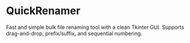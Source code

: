 # QuickRenamer
Fast and simple bulk file renaming tool with a clean Tkinter GUI. Supports drag-and-drop, prefix/suffix, and sequential numbering.
